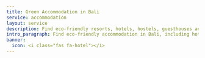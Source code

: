 ```yaml
---
title: Green Accommodation in Bali
service: accommodation
layout: service
description: Find eco-friendly resorts, hotels, hostels, guesthouses and villas in Bali with our free green business directory.
intro_paragraph: Find eco-friendly accommodation in Bali, including hotels, hostels, guesthouses, villas, and unique stays. You can rest assured that your stay in Bali will be an environmentally-friendly and eco-conscious one!
banner:
  icon: <i class="fas fa-hotel"></i>
---
```

